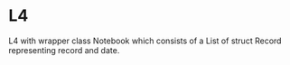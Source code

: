 # L4
L4 with wrapper class Notebook which consists of a List of struct Record representing record and date.
